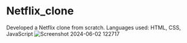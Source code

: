 # Netflix_clone
Developed a Netflix clone from scratch.
Languages used: HTML, CSS, JavaScript
![Screenshot 2024-06-02 122717](https://github.com/rituzgupta/Netflix_clone/assets/98759606/35026a9d-6a1d-4e89-a488-67906514fba5)
